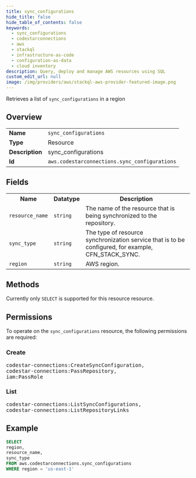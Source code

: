 ```yaml
---
title: sync_configurations
hide_title: false
hide_table_of_contents: false
keywords:
  - sync_configurations
  - codestarconnections
  - aws
  - stackql
  - infrastructure-as-code
  - configuration-as-data
  - cloud inventory
description: Query, deploy and manage AWS resources using SQL
custom_edit_url: null
image: /img/providers/aws/stackql-aws-provider-featured-image.png
---
```

Retrieves a list of <code>sync_configurations</code> in a region

## Overview
<table><tbody>
<tr><td><b>Name</b></td><td><code>sync_configurations</code></td></tr>
<tr><td><b>Type</b></td><td>Resource</td></tr>
<tr><td><b>Description</b></td><td>sync_configurations</td></tr>
<tr><td><b>Id</b></td><td><code>aws.codestarconnections.sync_configurations</code></td></tr>
</tbody></table>

## Fields
<table><tbody>
<tr><th>Name</th><th>Datatype</th><th>Description</th></tr>
<tr><td><code>resource_name</code></td><td><code>string</code></td><td>The name of the resource that is being synchronized to the repository.</td></tr>
<tr><td><code>sync_type</code></td><td><code>string</code></td><td>The type of resource synchronization service that is to be configured, for example, CFN_STACK_SYNC.</td></tr>
<tr><td><code>region</code></td><td><code>string</code></td><td>AWS region.</td></tr>

</tbody></table>

## Methods
Currently only <code>SELECT</code> is supported for this resource resource.

## Permissions

To operate on the <code>sync_configurations</code> resource, the following permissions are required:

### Create
<pre>
codestar-connections:CreateSyncConfiguration,
codestar-connections:PassRepository,
iam:PassRole</pre>

### List
<pre>
codestar-connections:ListSyncConfigurations,
codestar-connections:ListRepositoryLinks</pre>


## Example
```sql
SELECT
region,
resource_name,
sync_type
FROM aws.codestarconnections.sync_configurations
WHERE region = 'us-east-1'
```
